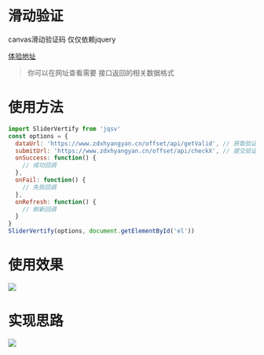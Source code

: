 # 滑动验证

canvas滑动验证码 仅仅依赖jquery

[体验地址](`https://www.zdxhyangyan.cn/example/react_redux/#/biz/ValidScroller`)

> 你可以在网址查看需要 接口返回的相关数据格式 

# 使用方法

```js
import SliderVertify from 'jqsv'
const options = {
  dataUrl: 'https://www.zdxhyangyan.cn/offset/api/getValid', // 获取验证图片url
  submitUrl: 'https://www.zdxhyangyan.cn/offset/api/checkX', // 提交验证url
  onSuccess: function() {
    // 成功回调
  },
  onFail: function() {
    // 失败回调
  },
  onRefresh: function() {
    // 刷新回调
  }
}
SliderVertify(options, document.getElementById('el'))
```


# 使用效果

![](./img01.png)


# 实现思路

![](./img02.png)
